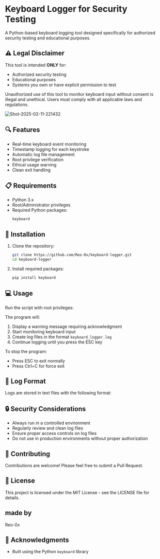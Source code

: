 # Keyboard Logger for Security Testing

A Python-based keyboard logging tool designed specifically for authorized security testing and educational purposes.

## ⚠️ Legal Disclaimer

This tool is intended **ONLY** for:
- Authorized security testing
- Educational purposes
- Systems you own or have explicit permission to test

Unauthorized use of this tool to monitor keyboard input without consent is illegal and unethical. Users must comply with all applicable laws and regulations.

![Shot-2025-02-11-221432](https://github.com/user-attachments/assets/45ede5b4-138a-4e62-99d8-50b41c7d2d97)

## 🔍 Features

- Real-time keyboard event monitoring
- Timestamp logging for each keystroke
- Automatic log file management
- Root privilege verification
- Ethical usage warning
- Clean exit handling

## 📋 Requirements

- Python 3.x
- Root/Administrator privileges
- Required Python packages:
  ```bash
  keyboard
  ```

## 🚀 Installation

1. Clone the repository:
   ```bash
   git clone https://github.com/Reo-0x/keyboard-logger.git
   cd keyboard-logger
   ```

2. Install required packages:
   ```bash
   pip install keyboard
   ```

## 💻 Usage

Run the script with root privileges:

The program will:
1. Display a warning message requiring acknowledgment
2. Start monitoring keyboard input
3. Create log files in the format `keyboard_logger.log`
4. Continue logging until you press the ESC key

To stop the program:
- Press ESC to exit normally
- Press Ctrl+C for force exit

## 📝 Log Format

Logs are stored in text files with the following format:

## 🔒 Security Considerations

- Always run in a controlled environment
- Regularly review and clean log files
- Ensure proper access controls on log files
- Do not use in production environments without proper authorization

## 🤝 Contributing

Contributions are welcome! Please feel free to submit a Pull Request.

## 📄 License

This project is licensed under the MIT License - see the LICENSE file for details.

## made by 

Reo-0x

## 🙏 Acknowledgments

- Built using the Python `keyboard` library
